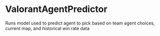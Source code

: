 # ValorantAgentPredictor
Runs model used to predict agent to pick based on team agent choices, current map, and historical win rate data
